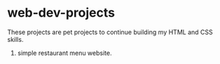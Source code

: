 # web-dev-projects

These projects are pet projects to continue building my HTML and CSS skills.

1. simple restaurant menu website. 
